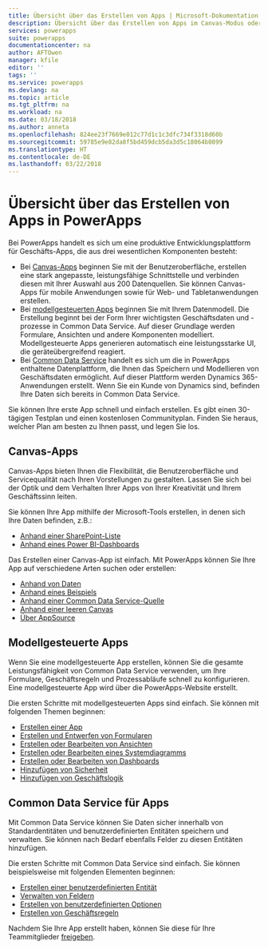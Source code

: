 ```yaml
---
title: Übersicht über das Erstellen von Apps | Microsoft-Dokumentation
description: Übersicht über das Erstellen von Apps im Canvas-Modus oder im modellgesteuerten Modus sowie über die Integration von Common Data Service
services: powerapps
suite: powerapps
documentationcenter: na
author: AFTOwen
manager: kfile
editor: ''
tags: ''
ms.service: powerapps
ms.devlang: na
ms.topic: article
ms.tgt_pltfrm: na
ms.workload: na
ms.date: 03/18/2018
ms.author: anneta
ms.openlocfilehash: 824ee23f7669e012c77d1c1c3dfc734f3318d60b
ms.sourcegitcommit: 59785e9e82da8f5bd459dcb5da3d5c18064b0899
ms.translationtype: HT
ms.contentlocale: de-DE
ms.lasthandoff: 03/22/2018
---
```

# <a name="overview-of-creating-apps-in-powerapps"></a>Übersicht über das Erstellen von Apps in PowerApps
Bei PowerApps handelt es sich um eine produktive Entwicklungsplattform für Geschäfts-Apps, die aus drei wesentlichen Komponenten besteht:

- Bei [Canvas-Apps](canvas-apps/getting-started.md) beginnen Sie mit der Benutzeroberfläche, erstellen eine stark angepasste, leistungsfähige Schnittstelle und verbinden diesen mit Ihrer Auswahl aus 200 Datenquellen. Sie können Canvas-Apps für mobile Anwendungen sowie für Web- und Tabletanwendungen erstellen.
- Bei [modellgesteuerten Apps](model-driven-apps/model-driven-app-overview.md) beginnen Sie mit Ihrem Datenmodell. Die Erstellung beginnt bei der Form Ihrer wichtigsten Geschäftsdaten und -prozesse in Common Data Service. Auf dieser Grundlage werden Formulare, Ansichten und andere Komponenten modelliert. Modellgesteuerte Apps generieren automatisch eine leistungsstarke UI, die geräteübergreifend reagiert.
- Bei [Common Data Service](common-data-service/data-platform-intro.md) handelt es sich um die in PowerApps enthaltene Datenplattform, die Ihnen das Speichern und Modellieren von Geschäftsdaten ermöglicht. Auf dieser Plattform werden Dynamics 365-Anwendungen erstellt. Wenn Sie ein Kunde von Dynamics sind, befinden Ihre Daten sich bereits in Common Data Service.

Sie können Ihre erste App schnell und einfach erstellen. Es gibt einen 30-tägigen Testplan und einen kostenlosen Communityplan. Finden Sie heraus, welcher Plan am besten zu Ihnen passt, und legen Sie los.

## <a name="canvas-apps"></a>Canvas-Apps
Canvas-Apps bieten Ihnen die Flexibilität, die Benutzeroberfläche und Servicequalität nach Ihren Vorstellungen zu gestalten. Lassen Sie sich bei der Optik und dem Verhalten Ihrer Apps von Ihrer Kreativität und Ihrem Geschäftssinn leiten.

Sie können Ihre App mithilfe der Microsoft-Tools erstellen, in denen sich Ihre Daten befinden, z.B.:

- [Anhand einer SharePoint-Liste](canvas-apps/generate-app-from-sharepoint-list-interface.md)
- [Anhand eines Power BI-Dashboards](canvas-apps/embed-powerapps-powerbi.md)

Das Erstellen einer Canvas-App ist einfach. Mit PowerApps können Sie Ihre App auf verschiedene Arten suchen oder erstellen:

- [Anhand von Daten](canvas-apps/app-from-sharepoint.md)
- [Anhand eines Beispiels](canvas-apps/open-and-run-a-sample-app.md)
- [Anhand einer Common Data Service-Quelle](canvas-apps/data-platform-create-app.md)
- [Anhand einer leeren Canvas](canvas-apps/data-platform-create-app-scratch.md)
- [Über AppSource](../user/app-source.md)

## <a name="model-driven-apps"></a>Modellgesteuerte Apps
Wenn Sie eine modellgesteuerte App erstellen, können Sie die gesamte Leistungsfähigkeit von Common Data Service verwenden, um Ihre Formulare, Geschäftsregeln und Prozessabläufe schnell zu konfigurieren. Eine modellgesteuerte App wird über die PowerApps-Website erstellt.

Die ersten Schritte mit modellgesteuerten Apps sind einfach. Sie können mit folgenden Themen beginnen:

- [Erstellen einer App](https://docs.microsoft.com/en-us/dynamics365/customer-engagement/customize/create-edit-app)
- [Erstellen und Entwerfen von Formularen](https://docs.microsoft.com/dynamics365/customer-engagement/customize/create-design-forms)
- [Erstellen oder Bearbeiten von Ansichten](https://docs.microsoft.com/dynamics365/customer-engagement/customize/create-edit-views)
- [Erstellen oder Bearbeiten eines Systemdiagramms](https://docs.microsoft.com/dynamics365/customer-engagement/customize/create-edit-system-chart)
- [Erstellen oder Bearbeiten von Dashboards](https://docs.microsoft.com/dynamics365/customer-engagement/customize/create-edit-dashboards)
- [Hinzufügen von Sicherheit](https://docs.microsoft.com/dynamics365/customer-engagement/customize/manage-access-apps-security-roles)
- [Hinzufügen von Geschäftslogik](https://docs.microsoft.com/dynamics365/customer-engagement/customize/guide-staff-through-common-tasks-processes)

## <a name="common-data-service-for-apps"></a>Common Data Service für Apps
Mit Common Data Service können Sie Daten sicher innerhalb von Standardentitäten und benutzerdefinierten Entitäten speichern und verwalten. Sie können nach Bedarf ebenfalls Felder zu diesen Entitäten hinzufügen.

Die ersten Schritte mit Common Data Service sind einfach. Sie können beispielsweise mit folgenden Elementen beginnen:
- [Erstellen einer benutzerdefinierten Entität](common-data-service/data-platform-create-entity.md)
- [Verwalten von Feldern](common-data-service/data-platform-manage-fields.md)
- [Erstellen von benutzerdefinierten Optionen](common-data-service/custom-picklists.md)
- [Erstellen von Geschäftsregeln](https://docs.microsoft.com/dynamics365/customer-engagement/customize/create-business-rules-recommendations-apply-logic-form)

Nachdem Sie Ihre App erstellt haben, können Sie diese für Ihre Teammitglieder [freigeben](canvas-apps/share-app.md).




